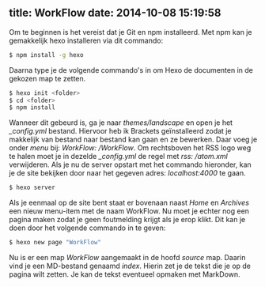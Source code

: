 title: WorkFlow
date: 2014-10-08 15:19:58
---
Om te beginnen is het vereist dat je Git en npm installeerd.
Met npm kan je gemakkelijk hexo installeren via dit commando:
```bash
$ npm install -g hexo
```
Daarna type je de volgende commando's in om Hexo de documenten in de gekozen map te zetten.
```bash
$ hexo init <folder>
$ cd <folder>
$ npm install
```
Wanneer dit gebeurd is, ga je naar *themes/landscape* en open je het  *_config.yml* bestand.
Hiervoor heb ik Brackets geïnstalleerd zodat je makkelijk van bestand naar bestand kan gaan en ze bewerken.
Daar voeg je onder *menu* bij: *WorkFlow: /WorkFlow*.
Om rechtsboven het RSS logo weg te halen moet je in dezelde *_config.yml* de regel met *rss: /atom.xml* verwijderen.
Als je nu de server opstart met het commando hieronder, kan je de site bekijken door naar het gegeven adres: *localhost:4000* te gaan.

```bash
$ hexo server
```
Als je eenmaal op de site bent staat er bovenaan naast *Home* en *Archives* een nieuw menu-item met de naam WorkFlow.
Nu moet je echter nog een pagina maken zodat je geen foutmelding krijgt als je erop klikt.
Dit kan je doen door het volgende commando in te geven:
```bash
$ hexo new page "WorkFlow"
```

Nu is er een map *WorkFlow* aangemaakt in de hoofd *source* map.
Daarin vind je een MD-bestand genaamd *index*. Hierin zet je de tekst die je op de pagina wilt zetten. Je kan de tekst eventueel opmaken met MarkDown.